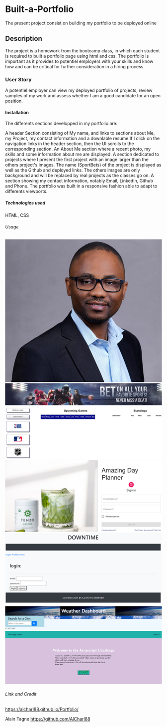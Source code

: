 # Built-a-Portfolio
The present project consist on building my portfolio to be deployed online

## Description
The project is a homework from the bootcamp class, in which each student is required to built a portfolio page using html and css. The portfolio is important as it provides to potentiel employers  with your skills and know how and can be critical for further consideration in a hiring process.

### User Story

A potentiel employer can view my deployed portfolio of projects, review samples of my work and assess whether I am a good candidate for an open position.

#### Installation

 The differents sections developped in my portfolio are:

A header Section consisting of My name, and links to sections about Me, my Project, my contact information and a downlable resume.If I click on the navigation links in the header section, then the UI scrolls to the corresponding section.
An About Me section where a recent photo, my skills and some information about me are displayed. 
A section dedicated to projects where I present the first project with an image larger than the others project's images. The name (SportBets) of the project is displayed as well as the Github and deployed links. The others images are only background and will be replaced by real projects as the classes go on. 
A section showing my contact information, notably Email, LinkedIn, Github and Phone.
The portfolio was built in a responsive fashion able to adapt to differents viewports.

##### Technologies used
HTML, CSS

###### Usage

![screenshot](assets/images/alain_picture_portfolio.jpg)
![screenshot](assets/images/homepage.jpg)
![screenshot](assets/images/planner.jpg)
![screenshot](assets/images/downtime.png)
![screenshot](assets/images/weather_dashboard.png)
![screenshot](assets/images/Code_Quiz.png)

###### Link and Credit
https://alcharl88.github.io/Portfolio/

Alain Tagne
https://github.com/AlCharl88